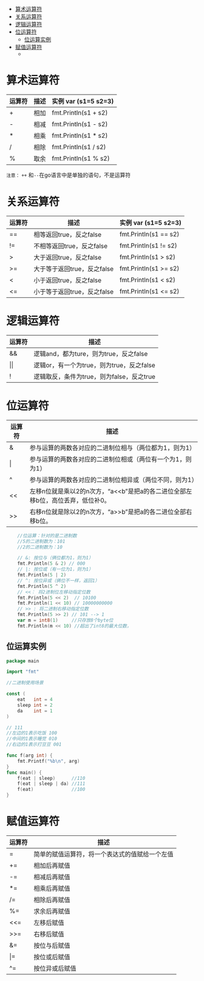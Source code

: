 - [算术运算符](#算术运算符)
- [关系运算符](#关系运算符)
- [逻辑运算符](#逻辑运算符)
- [位运算符](#位运算符)
	- [位运算实例](#位运算实例)
- [赋值运算符](#赋值运算符)
	- [](#)
# 算术运算符

| 运算符 | 描述 | 实例 var (s1=5 s2=3) |
| ------ | ---- | -------------------- |
| +      | 相加 | fmt.Println(s1 + s2) |
| -      | 相减 | fmt.Println(s1 - s2) |
| *      | 相乘 | fmt.Println(s1 * s2) |
| /      | 相除 | fmt.Println(s1 / s2) |
| %      | 取余 | fmt.Println(s1 % s2) |

`注意：` `++` 和`--`在go语言中是单独的语句，不是运算符

# 关系运算符

| 运算符 | 描述                        | 实例 var (s1=5 s2=3)  |
| ------ | --------------------------- | --------------------- |
| ==     | 相等返回true，反之false     | fmt.Println(s1 == s2) |
| !=     | 不相等返回true，反之false   | fmt.Println(s1 != s2) |
| >      | 大于返回true，反之false     | fmt.Println(s1 > s2)  |
| >=     | 大于等于返回true，反之false | fmt.Println(s1 >= s2) |
| <      | 小于返回true，反之false     | fmt.Println(s1 < s2)  |
| <=     | 小于等于返回true，反之false | fmt.Println(s1 <= s2) |

# 逻辑运算符

| 运算符 | 描述                                      |
| ------ | ----------------------------------------- |
| &&     | 逻辑and，都为ture，则为true，反之false    |
| \|\|   | 逻辑or，有一个为true，则为true，反之false |
| !      | 逻辑取反，条件为true，则为false，反之true |

# 位运算符

| 运算符 | 描述                                                         |
| ------ | ------------------------------------------------------------ |
| &      | 参与运算的两数各对应的二进制位相与（两位都为1，则为1）       |
| \|     | 参与运算的两数各对应的二进制位相或（两位有一个为1，则为1）   |
| ^      | 参与运算的两数各对应的二进制位相异或（两位不同，则为1）      |
| <<     | 左移n位就是乘以2的n次方，“a<<b”是把a的各二进位全部左移b位，高位丢弃，低位补0。 |
| >>     | 右移n位就是除以2的n次方，“a>>b”是把a的各二进位全部右移b位。  |

```go
	//位运算：针对的是二进制数
	//5的二进制数为：101
	//2的二进制数为：10

	// &: 按位与（俩位都为1，则为1）
	fmt.Println(5 & 2) // 000
	// |: 按位或（有一位为1，则为1）
	fmt.Println(5 | 2)
	// ^: 按位异或（俩位不一样，返回1）
	fmt.Println(5 ^ 2)
	// <<： 将2进制位左移动指定位数
	fmt.Println(5 << 2)  // 10100
	fmt.Println(1 << 10) // 10000000000
	// >> : 将二进制右移动指定位数
	fmt.Println(5 >> 2) // 101 --> 1
	var m = int8(1)     //只存放8个byte位
	fmt.Println(m << 10) //超出了int8的最大位数，
```

## 位运算实例

```go
package main

import "fmt"

//二进制使用场景

const (
	eat   int = 4
	sleep int = 2
	da    int = 1
)

// 111
//左边的1表示吃饭 100
//中间的1表示睡觉 010
//右边的1表示打豆豆 001

func f(arg int) {
	fmt.Printf("%b\n", arg)
}
func main() {
	f(eat | sleep)      //110
	f(eat | sleep | da) //111
	f(eat)              //100
}
```

# 赋值运算符

| 运算符 | 描述 |
| ------ | ---- |
|=|	简单的赋值运算符，将一个表达式的值赋给一个左值|
|+=|	相加后再赋值|
|-=|	相减后再赋值|
|*=|	相乘后再赋值|
|/=|	相除后再赋值|
|%=|	求余后再赋值|
|<<=|	左移后赋值|
|>>=|	右移后赋值|
|&=	|按位与后赋值|
|\|=|按位或后赋值	|
|^=	|按位异或后赋值|

## 